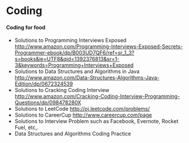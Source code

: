 Coding
======

#### Coding for food

* Solutions to Programming Interviews Exposed http://www.amazon.com/Programming-Interviews-Exposed-Secrets-Programmer-ebook/dp/B003UD7QF6/ref=sr_1_3?s=books&ie=UTF8&qid=1392376813&sr=1-3&keywords=Programming+Interviews+Exposed
* Solutions to Data Structures and Algorithms in Java http://www.amazon.com/Data-Structures-Algorithms-Java-Edition/dp/0672324539
* Solutions to Cracking Coding Interview 
http://www.amazon.com/Cracking-Coding-Interview-Programming-Questions/dp/098478280X
* Solutions to LeetCode http://oj.leetcode.com/problems/
* Solutions to CareerCup http://www.careercup.com/page
* Solutions to Interview Problem such as Facebook, Evernote, Rocket Fuel, etc,.
* Data Structures and Algorithms Coding Practice
